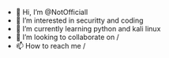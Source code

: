 - 👋 Hi, I’m @NotOfficiall
- 👀 I’m interested in securitty and coding
- 🌱 I’m currently learning python and kali linux
- 💞️ I’m looking to collaborate on /
- 📫 How to reach me /

<!---
NotOfficiall/NotOfficiall is a ✨ special ✨ repository because its `README.md` (this file) appears on your GitHub profile.
You can click the Preview link to take a look at your changes.
--->
